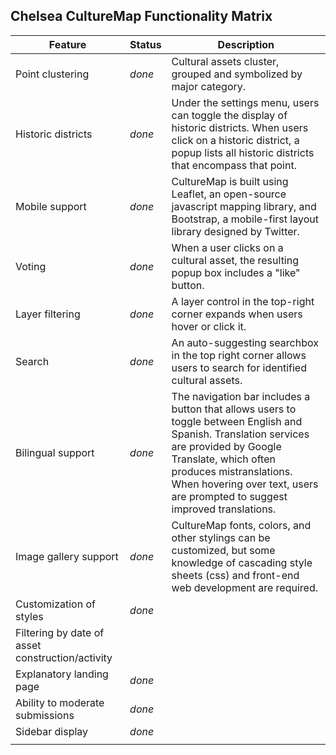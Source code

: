 <link href="https://fonts.googleapis.com/icon?family=Material+Icons"
      rel="stylesheet">

## Chelsea CultureMap Functionality Matrix

| Feature                                          | Status                             | Description                                                                                                                                                                                                                                                              |
| ------------------------------------------------ | ---------------------------------- | ------------------------------------------------------------------------------------------------------------------------------------------------------------------------------------------------------------------------------------------------------------------------ |
| Point clustering                                 | <i class="material-icons">done</i> | Cultural assets cluster, grouped and symbolized by major category.                                                                                                                                                                                                       |
| Historic districts                               | <i class="material-icons">done</i> | Under the settings menu, users can toggle the display of historic districts. When users click on a historic district, a popup lists all historic districts that encompass that point.                                                                                    |
| Mobile support                                   | <i class="material-icons">done</i> | CultureMap is built using Leaflet, an open-source javascript mapping library, and Bootstrap, a mobile-first layout library designed by Twitter.                                                                                                                          |
| Voting                                           | <i class="material-icons">done</i> | When a user clicks on a cultural asset, the resulting popup box includes a "like" button.                                                                                                                                                                                |
| Layer filtering                                  | <i class="material-icons">done</i> | A layer control in the top-right corner expands when users hover or click it.                                                                                                                                                                                                                                                                         |
| Search                                           | <i class="material-icons">done</i> | An auto-suggesting searchbox in the top right corner allows users to search for identified cultural assets.                                                                                                                                                                                                                                                                         |
| Bilingual support                                | <i class="material-icons">done</i> | The navigation bar includes a button that allows users to toggle between English and Spanish. Translation services are provided by Google Translate, which often produces mistranslations. When hovering over text, users are prompted to suggest improved translations. |
| Image gallery support                            | <i class="material-icons">done</i> | CultureMap fonts, colors, and other stylings can be customized, but some knowledge of cascading style sheets (css) and front-end web development are required.                                                                                                           |
| Customization of styles                          | <i class="material-icons">done</i> |                                                                                                                                                                                                                                                                          |
| Filtering by date of asset construction/activity |                                    |                                                                                                                                                                                                                                                                          |
| Explanatory landing page                         | <i class="material-icons">done</i> |                                                                                                                                                                                                                                                                          |
| Ability to moderate submissions                  | <i class="material-icons">done</i> |                                                                                                                                                                                                                                                                          |
| Sidebar display                                  | <i class="material-icons">done</i> |                                                                                                                                                                                                                                                                          |
|                                                  |                                    |                                                                                                                                                                                                                                                                          |
